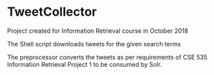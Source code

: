 # TweetCollector
Project created for Information Retrieval course in October 2018

The Shell script downloads tweets for the given search terms

The preprocessor converts the tweets as per requirements of CSE 535 Information Retrieval Project 1 to be consumed by Solr.
